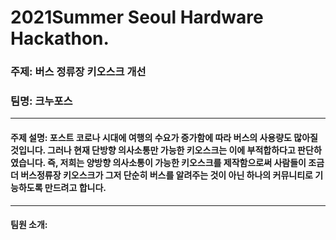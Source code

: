 # 2021Summer Seoul Hardware Hackathon.
### 주제: 버스 정류장 키오스크 개선 <br>
### 팀명: 크누포스 
***
#### 주제 설명: 포스트 코로나 시대에 여행의 수요가 증가함에 따라 버스의 사용량도 많아질 것입니다. 그러나 현재 단방향 의사소통만 가능한 키오스크는 이에 부적합하다고 판단하였습니다. 즉, 저희는 양방향 의사소통이 가능한 키오스크를 제작함으로써 사람들이 조금 더 버스정류장 키오스크가 그저 단순히 버스를 알려주는 것이 아닌 하나의 커뮤니티로 기능하도록 만드려고 합니다.
***
#### 팀원 소개:
